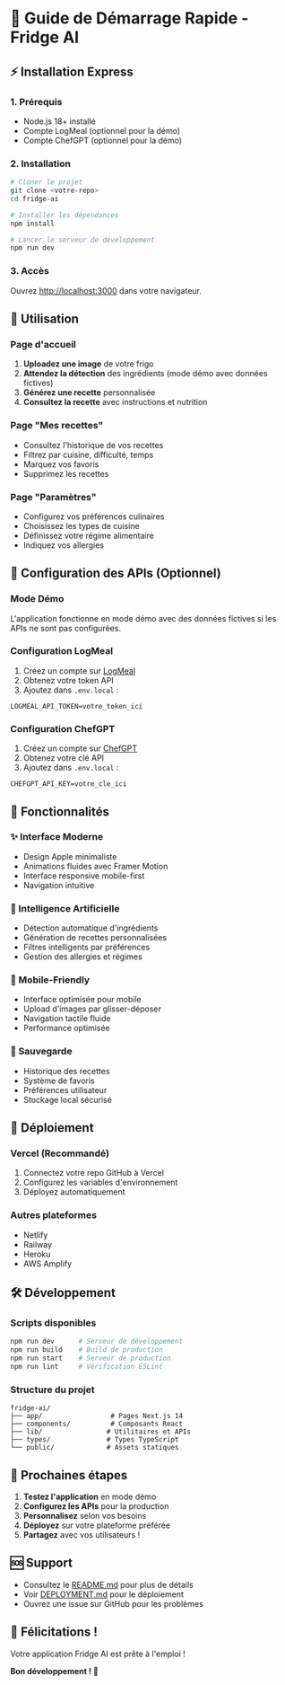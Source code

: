 # 🚀 Guide de Démarrage Rapide - Fridge AI

## ⚡ Installation Express

### 1. Prérequis
- Node.js 18+ installé
- Compte LogMeal (optionnel pour la démo)
- Compte ChefGPT (optionnel pour la démo)

### 2. Installation
```bash
# Cloner le projet
git clone <votre-repo>
cd fridge-ai

# Installer les dépendances
npm install

# Lancer le serveur de développement
npm run dev
```

### 3. Accès
Ouvrez [http://localhost:3000](http://localhost:3000) dans votre navigateur.

## 🎯 Utilisation

### Page d'accueil
1. **Uploadez une image** de votre frigo
2. **Attendez la détection** des ingrédients (mode démo avec données fictives)
3. **Générez une recette** personnalisée
4. **Consultez la recette** avec instructions et nutrition

### Page "Mes recettes"
- Consultez l'historique de vos recettes
- Filtrez par cuisine, difficulté, temps
- Marquez vos favoris
- Supprimez les recettes

### Page "Paramètres"
- Configurez vos préférences culinaires
- Choisissez les types de cuisine
- Définissez votre régime alimentaire
- Indiquez vos allergies

## 🔧 Configuration des APIs (Optionnel)

### Mode Démo
L'application fonctionne en mode démo avec des données fictives si les APIs ne sont pas configurées.

### Configuration LogMeal
1. Créez un compte sur [LogMeal](https://logmeal.es/)
2. Obtenez votre token API
3. Ajoutez dans `.env.local` :
```env
LOGMEAL_API_TOKEN=votre_token_ici
```

### Configuration ChefGPT
1. Créez un compte sur [ChefGPT](https://chefgpt.com/)
2. Obtenez votre clé API
3. Ajoutez dans `.env.local` :
```env
CHEFGPT_API_KEY=votre_cle_ici
```

## 🎨 Fonctionnalités

### ✨ Interface Moderne
- Design Apple minimaliste
- Animations fluides avec Framer Motion
- Interface responsive mobile-first
- Navigation intuitive

### 🤖 Intelligence Artificielle
- Détection automatique d'ingrédients
- Génération de recettes personnalisées
- Filtres intelligents par préférences
- Gestion des allergies et régimes

### 📱 Mobile-Friendly
- Interface optimisée pour mobile
- Upload d'images par glisser-déposer
- Navigation tactile fluide
- Performance optimisée

### 💾 Sauvegarde
- Historique des recettes
- Système de favoris
- Préférences utilisateur
- Stockage local sécurisé

## 🚀 Déploiement

### Vercel (Recommandé)
1. Connectez votre repo GitHub à Vercel
2. Configurez les variables d'environnement
3. Déployez automatiquement

### Autres plateformes
- Netlify
- Railway
- Heroku
- AWS Amplify

## 🛠️ Développement

### Scripts disponibles
```bash
npm run dev      # Serveur de développement
npm run build    # Build de production
npm run start    # Serveur de production
npm run lint     # Vérification ESLint
```

### Structure du projet
```
fridge-ai/
├── app/                 # Pages Next.js 14
├── components/          # Composants React
├── lib/                # Utilitaires et APIs
├── types/              # Types TypeScript
└── public/             # Assets statiques
```

## 🎯 Prochaines étapes

1. **Testez l'application** en mode démo
2. **Configurez les APIs** pour la production
3. **Personnalisez** selon vos besoins
4. **Déployez** sur votre plateforme préférée
5. **Partagez** avec vos utilisateurs !

## 🆘 Support

- Consultez le [README.md](README.md) pour plus de détails
- Voir [DEPLOYMENT.md](DEPLOYMENT.md) pour le déploiement
- Ouvrez une issue sur GitHub pour les problèmes

## 🎉 Félicitations !

Votre application Fridge AI est prête à l'emploi ! 

**Bon développement ! 🚀**


